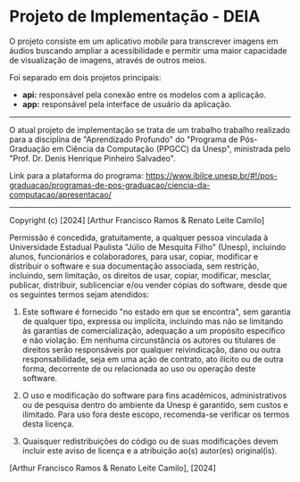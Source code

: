 # Projeto de Implementação - DEIA

O projeto consiste em um aplicativo _mobile_ para transcrever imagens em áudios buscando ampliar a acessibilidade e permitir uma maior capacidade de visualização de imagens, através de outros meios.

Foi separado em dois projetos principais:

- **api:** responsável pela conexão entre os modelos com a aplicação.
- **app:** responsável pela interface de usuário da aplicação.

---

O atual projeto de implementação se trata de um trabalho trabalho realizado para a disciplina de "Aprendizado Profundo" do "Programa de Pós-Graduação em Ciência da Computação
(PPGCC) da Unesp", ministrada pelo "Prof. Dr. Denis Henrique Pinheiro Salvadeo".

Link para a plataforma do programa: https://www.ibilce.unesp.br/#!/pos-graduacao/programas-de-pos-graduacao/ciencia-da-computacao/apresentacao/

---

Copyright (c) [2024] [Arthur Francisco Ramos & Renato Leite Camilo]

Permissão é concedida, gratuitamente, a qualquer pessoa vinculada à Universidade Estadual Paulista "Júlio de Mesquita Filho" (Unesp), incluindo alunos, funcionários e colaboradores, para usar, copiar, modificar e distribuir o software e sua documentação associada, sem restrição, incluindo, sem limitação, os direitos de usar, copiar, modificar, mesclar, publicar, distribuir, sublicenciar e/ou vender cópias do software, desde que os seguintes termos sejam atendidos:

1. Este software é fornecido "no estado em que se encontra", sem garantia de qualquer tipo, expressa ou implícita, incluindo mas não se limitando às garantias de comercialização, adequação a um propósito específico e não violação. Em nenhuma circunstância os autores ou titulares de direitos serão responsáveis por qualquer reivindicação, dano ou outra responsabilidade, seja em uma ação de contrato, ato ilícito ou de outra forma, decorrente de ou relacionada ao uso ou operação deste software.

2. O uso e modificação do software para fins acadêmicos, administrativos ou de pesquisa dentro do ambiente da Unesp é garantido, sem custos e ilimitado. Para uso fora deste escopo, recomenda-se verificar os termos desta licença.

3. Quaisquer redistribuições do código ou de suas modificações devem incluir este aviso de licença e a atribuição ao(s) autor(es) original(is).

[Arthur Francisco Ramos & Renato Leite Camilo], [2024]
